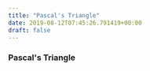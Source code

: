 ```yaml
---
title: "Pascal's Triangle"
date: 2019-08-12T07:45:26.791419+00:00
draft: false
---
```


### Pascal's Triangle
